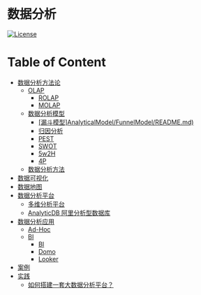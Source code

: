 # 数据分析

[![License](https://img.shields.io/badge/license-Apache%202-4EB1BA.svg)](https://www.apache.org/licenses/LICENSE-2.0.html)

Table of Content
=================

   * [<a href="_theory/README.md">数据分析方法论</a>](#数据分析方法论)
      * [<a href="OLAP/README.md">OLAP</a>](#olap)
         * [ROLAP](#rolap)
         * [MOLAP](#molap)
      * [<a href="AnalyticalModel/README.md">数据分析模型</a>](#数据分析模型)
         * [[漏斗模型]AnalyticalModel/FunnelModel/README.md)](#漏斗模型analyticalmodelfunnelmodelreadmemd)
         * [<a href="AnalyticalModel/AttributionAnalysis.md">归因分析</a>](#归因分析)
         * [<a href="AnalyticalModel/PEST.md">PEST</a>](#pest)
         * [<a href="AnalyticalModel/SWOT.md">SWOT</a>](#swot)
         * [5w2H](#5w2h)
         * [<a href="AnalyticalModel/4P.md">4P</a>](#4p)
      * [<a href="AnalyticalMethod/README.md">数据分析方法</a>](#数据分析方法)
   * [<a href="DataVisualization/">数据可视化</a>](#数据可视化)
   * [<a href="DataMap/">数据地图</a>](#数据地图)
   * [数据分析平台](#数据分析平台)
      * [<a href="Platform/">多维分析平台</a>](#多维分析平台)
      * [<a href="https://mp.weixin.qq.com/s/kt-xtvM77UZ3kD-3dpU7sw" rel="nofollow">AnalyticDB 阿里分析型数据库</a>](#analyticdb-阿里分析型数据库)
   * [数据分析应用](#数据分析应用)
      * [<a href="Ad-hoc/">Ad-Hoc</a>](#ad-hoc)
      * [<a href="BI/README.md">BI</a>](#bi)
         * [BI](#bi-1)
         * [Domo](#domo)
         * [Looker](#looker)
   * [<a href="_cases/README.md">案例</a>](#案例)
   * [实践](#实践)
      * [<a href="../practice/data-analytics-deploy/README.md">如何搭建一套大数据分析平台？</a>](#如何搭建一套大数据分析平台)
